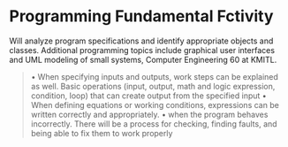 # Programming Fundamental Fctivity

Will analyze program specifications and identify appropriate objects and classes. Additional programming topics include graphical user interfaces and UML modeling of small systems, Computer Engineering 60 at KMITL.

  > • When specifying inputs and outputs, work steps can be explained as well. Basic operations (input, output, math and logic expression, condition, loop) that can create output from the specified input
• When defining equations or working conditions, expressions can be written correctly and appropriately.
• when the program behaves incorrectly. There will be a process for checking, finding faults, and being able to fix them to work properly

